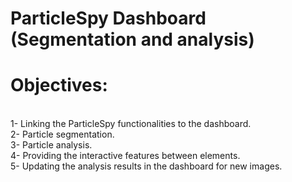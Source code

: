 # ParticleSpy Dashboard (Segmentation and analysis)
# Objectives:
<br />1- Linking the ParticleSpy functionalities to the dashboard.
<br />2- Particle segmentation.
<br />3- Particle analysis.
<br />4- Providing the interactive features between elements.
<br />5- Updating the analysis results in the dashboard for new images.
